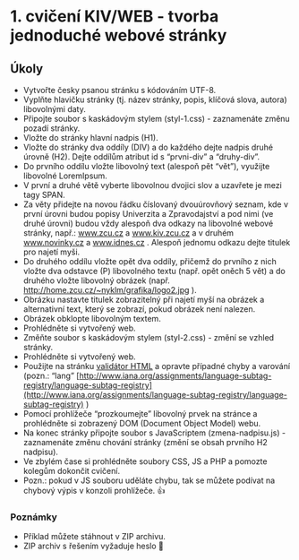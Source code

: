 # 1. cvičení KIV/WEB - tvorba jednoduché webové stránky

## Úkoly

* Vytvořte česky psanou stránku s kódováním UTF-8. 
* Vyplňte hlavičku stránky (tj. název stránky, popis, klíčová slova, autora) libovolnými daty.
* Připojte soubor s kaskádovým stylem (styl-1.css) - zaznamenáte změnu pozadí stránky.
* Vložte do stránky hlavní nadpis (H1).
* Vložte do stránky dva oddíly (DIV) a do každého dejte nadpis druhé úrovně (H2). Dejte oddílům atribut id s “prvni-div” a “druhy-div”.
* Do prvního oddílu vložte libovolný text (alespoň pět “vět”), využijte libovolné LoremIpsum.
* V první a druhé větě vyberte libovolnou dvojici slov a uzavřete je mezi tagy SPAN.
* Za věty přidejte na novou řádku číslovaný dvouúrovňový seznam, kde v první úrovni budou popisy Univerzita a Zpravodajství a pod nimi (ve druhé úrovni) budou vždy alespoň dva odkazy na libovolné webové stránky, např.: www.zcu.cz a www.kiv.zcu.cz a v druhém www.novinky.cz a www.idnes.cz . Alespoň jednomu odkazu dejte titulek pro najetí myši.
* Do druhého oddílu vložte opět dva oddíly, přičemž do prvního z nich vložte dva odstavce (P) libovolného textu (např. opět oněch 5 vět) a do druhého vložte libovolný obrázek (např. http://home.zcu.cz/~nyklm/grafika/logo2.jpg ).
* Obrázku nastavte titulek zobrazitelný při najetí myší na obrázek a alternativní text, který se zobrazí, pokud obrázek není nalezen.
* Obrázek obklopte libovolným textem.
* Prohlédněte si vytvořený web.
* Změňte soubor s kaskádovým stylem (styl-2.css) - změní se vzhled stránky.
* Prohlédněte si vytvořený web.
* Použijte na stránku [validátor HTML](https://validator.w3.org/) a opravte případné chyby a varování (pozn.: “lang” [http://www.iana.org/assignments/language-subtag-registry/language-subtag-registry](http://www.iana.org/assignments/language-subtag-registry/language-subtag-registry) )
* Pomocí prohlížeče “prozkoumejte” libovolný prvek na stránce a prohlédněte si zobrazený DOM (Document Object Model) webu.
* Na konec stránky připojte soubor s JavaScriptem (zmena-nadpisu.js) - zaznamenáte změnu chování stránky (změní se obsah prvního H2 nadpisu).
* Ve zbylém čase si prohlédněte soubory CSS, JS a PHP a pomozte kolegům dokončit cvičení.
* Pozn.: pokud v JS souboru uděláte chybu, tak se můžete podívat na chybový výpis v konzoli prohlížeče.
:+1:

### Poznámky
* Příklad můžete stáhnout v ZIP archivu.
* ZIP archiv s řešením vyžaduje heslo :dog:
